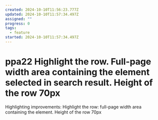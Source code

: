 ```yaml
---
created: 2024-10-10T11:56:23.777Z
updated: 2024-10-10T11:57:34.497Z
assigned: ""
progress: 0
tags:
  - feature
started: 2024-10-10T11:57:34.497Z
---
```


# ppa22 Highlight the row. Full-page width area containing the element selected in search result. Height of the row 70px

Highlighting improvements: Highlight the row: full-page width area containing the element. Height of the row 70px
